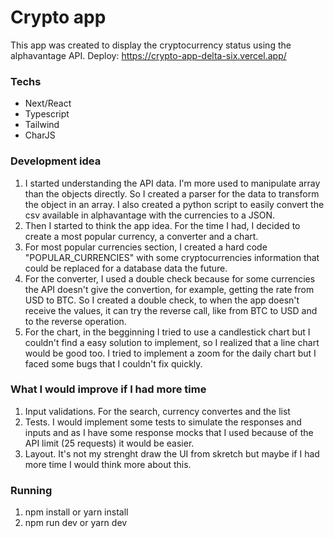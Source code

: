 # Crypto app
This app was created to display the cryptocurrency status using the alphavantage API.
Deploy: https://crypto-app-delta-six.vercel.app/

### Techs
- Next/React
- Typescript
- Tailwind
- CharJS

### Development idea
1. I started understanding the API data. I'm more used to manipulate array than the objects directly. So I created a parser for the data to transform the object in an array. I also created a python script to easily convert the csv available in alphavantage with the currencies to a JSON.
2. Then I started to think the app idea. For the time I had, I decided to create a most popular currency, a converter and a chart.
3. For most popular currencies section, I created a hard code "POPULAR_CURRENCIES" with some cryptocurrencies information that could be replaced for a database data the future.
4. For the converter, I used a double check because for some currencies the API doesn't give the convertion, for example, getting the rate from USD to BTC. So I created a double check, to when the app doesn't receive the values, it can try the reverse call, like from BTC to USD and to the reverse operation.
5. For the chart, in the begginning I tried to use a candlestick chart but I couldn't find a easy solution to implement, so I realized that a line chart would be good too. I tried to implement a zoom for the daily chart but I faced some bugs that I couldn't fix quickly.

### What I would improve if I had more time
1. Input validations. For the search, currency convertes and the list
2. Tests. I would implement some tests to simulate the responses and inputs and as I have some response mocks that I used because of the API limit (25 requests) it would be easier.
3. Layout. It's not my strenght draw the UI from skretch but maybe if I had more time I would think more about this.


### Running
1. npm install or yarn install
2. npm run dev or yarn dev

